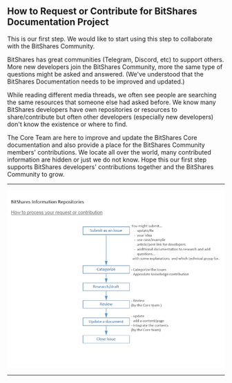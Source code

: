 ## How to Request or Contribute for BitShares Documentation Project


This is our first step. We would like to start using this step to collaborate with the BitShares Community. 

BitShares has great communities (Telegram, Discord, etc) to support others. More new developers join the BitShares Community, more the same type of questions might be asked and answered. (We've understood that the BitShares Documentation needs to be improved and updated.) 

While reading different media threads, we often see people are searching the same resources that someone else had asked before. We know many BitShares developers have own repositories or resources to share/contribute but often other developers (especially new developers) don't know the existence or where to find. 

The Core Team are here to improve and update the BitShares Core documentation and also provide a place for the BitShares Community members' contributions. We locate all over the world, many contributed information are hidden or just we do not know. Hope this our first step supports BitShares developers' contributions together and the BitShares Community to grow. 

***

<p align="center">
  <img src="/core/imgs/how-to-process-contribution.png" width="800" title="Contribution Process Flow">
</p>

***

